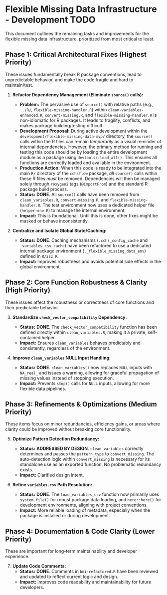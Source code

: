 # Flexible Missing Data Infrastructure - Development TODO

This document outlines the remaining tasks and improvements for the flexible missing data infrastructure, prioritized from most critical to least.

## Phase 1: Critical Architectural Fixes (Highest Priority)

These issues fundamentally break R package conventions, lead to unpredictable behavior, and make the code fragile and hard to maintain/test.

1.  **Refactor Dependency Management (Eliminate `source()` calls):**
    *   **Problem:** The pervasive use of `source()` with relative paths (e.g., `../R/`, `flexible-missing-handler.R`) within `clean-variables-enhanced.R`, `convert-missing.R`, and `flexible-missing-handler.R` is non-idiomatic for R packages. It leads to fragility, conflicts, and makes package building/testing difficult.
    *   **Development Proposal:** During active development within the `development/flexible-missing-data-mvp/` directory, the `source()` calls within the R files can remain *temporarily* as a visual reminder of internal dependencies. However, the primary method for running and testing this code should be by loading the entire development module as a package using `devtools::load_all()`. This ensures all functions are correctly loaded and available in the environment.
    *   **Production Action:** When this code is ready to be integrated into the main `R/` directory of the `cchsflow` package, *all* `source()` calls within these R files *must* be removed. Dependencies will then be managed solely through `roxygen2` tags (`@importFrom`) and the standard R package build process.
    *   **Status:** **DONE**. All `source()` calls have been removed from `clean_variables.R`, `convert-missing.R`, and `flexible-missing-handler.R`. The test environment now uses a dedicated helper file (`helper-env.R`) to manage the internal environment.
    *   **Impact:** This is foundational. Until this is done, other fixes might be masked or behave inconsistently.

2.  **Centralize and Isolate Global State/Caching:**
    *   **Status:** **DONE**. Caching mechanisms (`.cchs_config_cache` and `.variables_csv_cache`) have been refactored to use a dedicated internal package environment (`._flexible_missing_data_env`) defined in `R/zzz.R`.
    *   **Impact:** Improves robustness and avoids potential side effects in the global environment.

## Phase 2: Core Function Robustness & Clarity (High Priority)

These issues affect the robustness or correctness of core functions and their predictable behavior.

3.  **Standardize `check_vector_compatibility` Dependency:**
    *   **Status:** **DONE**. The `check_vector_compatibility` function has been defined directly within `clean_variables.R`, making it a private, self-contained helper.
    *   **Impact:** Ensures `clean_variables` behaves predictably and consistently, regardless of the environment.

4.  **Improve `clean_variables` NULL Input Handling:**
    *   **Status:** **DONE**. `clean_variables()` now replaces `NULL` inputs with `NA_real_` and issues a warning, allowing for graceful propagation of missing values instead of stopping execution.
    *   **Impact:** Prevents `stop()` calls for `NULL` inputs, allowing for more flexible data pipelines.

## Phase 3: Refinements & Optimizations (Medium Priority)

These items focus on minor redundancies, efficiency gains, or areas where clarity could be improved without breaking core functionality.

5.  **Optimize Pattern Detection Redundancy:**
    *   **Status:** **ADDRESSED BY DESIGN**. `clean_variables` correctly determines and passes the `pattern_type` to `convert_missing`. The auto-detection logic within `convert_missing` is necessary for its standalone use as an exported function. No problematic redundancy exists.
    *   **Impact:** Clarified design intent.

6.  **Refine `variables.csv` Path Resolution:**
    *   **Status:** **DONE**. The `load_variables_csv` function now primarily uses `system.file()` for robust package data loading, and `here::here()` for development environments, aligning with project conventions.
    *   **Impact:** More reliable loading of metadata, especially when the package is installed or during development.

## Phase 4: Documentation & Code Clarity (Lower Priority)

These are important for long-term maintainability and developer experience.

7.  **Update Code Comments:**
    *   **Status:** **DONE**. Comments in `bmi-refactored.R` have been reviewed and updated to reflect current logic and design.
    *   **Impact:** Improves code readability and maintainability for future developers.
